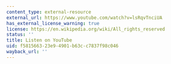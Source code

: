 ```yaml
---
content_type: external-resource
external_url: https://www.youtube.com/watch?v=lsRqvTnciUA
has_external_license_warning: true
license: https://en.wikipedia.org/wiki/All_rights_reserved
status: ''
title: Listen on YouTube
uid: f5815663-23e9-4901-b63c-c7837f98c046
wayback_url: ''
---
```

